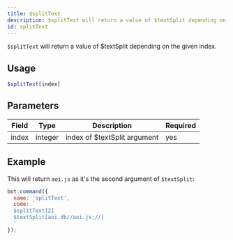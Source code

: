 ```yaml
---
title: $splitText 
description: $splitText will return a value of $textSplit depending on the given index.
id: splitText
---
```


`$splitText` will return a value of $textSplit depending on the given index.

## Usage

```php
$splitText[index]
```

## Parameters 


| Field     | Type    | Description                                        | Required |
|-----------|---------|----------------------------------------------------|----------|
| index     | integer |   index of $textSplit argument                     | yes      |


## Example

This will return `aoi.js` as it's the second argument of `$textSplit`: 

```javascript
bot.command({
  name: 'splitText',
  code: `
  $splitText[2]
  $textSplit[aoi.db//aoi.js;//]
  `
});
```